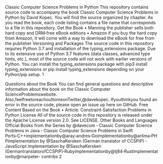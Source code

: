 Classic Computer Science Problems in Python
This repository contains source code to accompany the book Classic Computer Science Problems in
Python by David Kopec. You will find the source organized by chapter. As you read the book, each
code listing contains a file name that corresponds to a file in this repository.
Get the Book
• Manning the publisher sells both hard copy and DRM‑free eBook editions
• Amazon if you buy the hard copy from Amazon, it will come with a way to download the eBook
for free from the publisher
Versioning and Packages
The source code in this repository requires Python 3.7 and installation of the typing_extensions
package. Due to its extensive use of Python 3.7 features (data classes, advanced type hints,
etc.), most of the source code will not work with earlier versions of Python. You can install
the typing_extensions package with pip3 install typing_extensions or pip
install typing_extensions depending on your Python/pip setup.
1

Questions about the Book
You can find general questions and descriptive information about the book on the Classic Computer
ScienceProblemswebsite. Also,feelfreetoreachouttomeonTwitter,@davekopec. Ifyouthinkyou
found an error in the source code, please open an issue up here on GitHub.
Free Content Based on the Book
• Article: Constraint‑Satisfaction Problems in Python
License
All of the source code in this repository is released under the Apache License version 2.0. See
LICENSE.
Other Books and Languages
Official Books from the Series by @davecom ‑ Classic Computer Science Problems in Java ‑ Classic
Computer Science Problems in Swift
Ports‑C++implementationby@aray‑andres‑Goimplementationby@arlima‑PHPimplementation
by @SaschaKersken (German translator of CCSPiP) ‑ JavaScript implementation by @SaschaKersken
(GermantranslatorofCCSPiP)‑Rubyimplementationby@tj84‑Rustimplementationby@marpeter‑
contribs
2